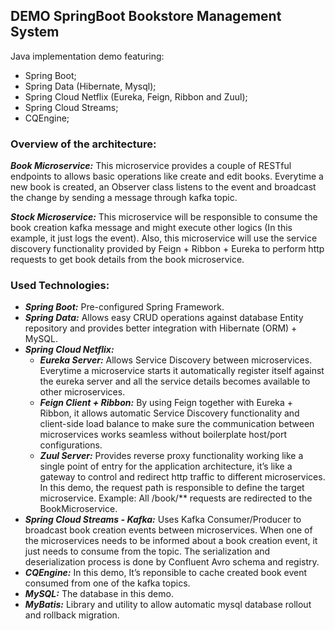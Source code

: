 ## DEMO SpringBoot Bookstore Management System

Java implementation demo featuring:
* Spring Boot;
* Spring Data (Hibernate, Mysql);
* Spring Cloud Netflix (Eureka, Feign, Ribbon and Zuul);
* Spring Cloud Streams;
* CQEngine;

### Overview of the architecture:
***Book Microservice:*** This microservice provides a couple of RESTful endpoints to allows basic operations like create and edit books. Everytime a new book is created, an Observer class listens to the event and broadcast the change by sending a message through kafka topic.

***Stock Microservice:***  This microservice will be responsible to consume the book creation kafka message and might execute other logics (In this example, it just logs the event). Also, this microservice will use the service discovery functionality provided by Feign + Ribbon + Eureka to perform http requests to get book details from the book microservice.

### Used Technologies:
- ***Spring Boot:*** Pre-configured Spring Framework.
- ***Spring Data:*** Allows easy CRUD operations against database Entity repository and provides better integration with Hibernate (ORM) + MySQL.
- ***Spring Cloud Netflix:***
    - ***Eureka Server:*** Allows Service Discovery between microservices. Everytime a microservice starts it automatically register itself against the eureka server and all the service details becomes available to other microservices.
    - ***Feign Client + Ribbon:*** By using Feign together with Eureka + Ribbon, it allows automatic Service Discovery functionality and client-side load balance to make sure the communication between microservices works seamless without boilerplate host/port configurations.
    - ***Zuul Server:*** Provides reverse proxy functionality working like a single point of entry for the application architecture, it’s like a gateway to control and redirect http traffic to different microservices. In this demo, the request path is responsible to define the target microservice. Example: All /book/** requests are redirected to the BookMicroservice.
- ***Spring Cloud Streams - Kafka:*** Uses Kafka Consumer/Producer to broadcast book creation events between microservices. When one of the microservices needs to be informed about a book creation event, it just needs to consume from the topic. The serialization and deserialization process is done by Confluent Avro schema and registry.
- ***CQEngine:*** In this demo, It’s reponsible to cache created book event consumed from one of the kafka topics.
- ***MySQL:*** The database in this demo.
- ***MyBatis:*** Library and utility to allow automatic mysql database rollout and rollback migration.

